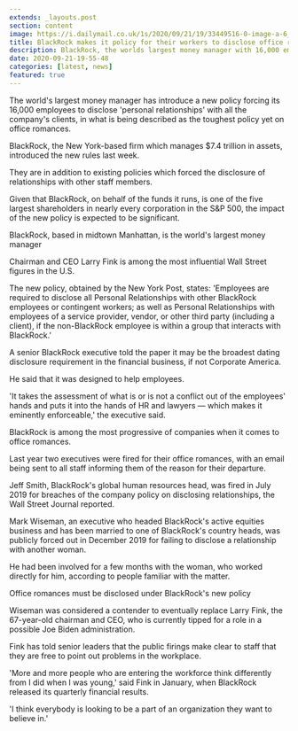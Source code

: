 ```yaml
---
extends: _layouts.post
section: content
image: https://i.dailymail.co.uk/1s/2020/09/21/19/33449516-0-image-a-6_1600713960721.jpg 
title: BlackRock makes it policy for their workers to disclose office romances with third party clients  
description: BlackRock, the worlds largest money manager with 16,000 employees, has introduced a new policy making disclosure of all personal relationships with the companys clients compulsory. 
date: 2020-09-21-19-55-48 
categories: [latest, news] 
featured: true 
--- 
```

The world's largest money manager has introduce a new policy forcing its 16,000 employees to disclose 'personal relationships' with all the company's clients, in what is being described as the toughest policy yet on office romances.

BlackRock, the New York-based firm which manages $7.4 trillion in assets, introduced the new rules last week.

They are in addition to existing policies which forced the disclosure of relationships with other staff members. 

Given that BlackRock, on behalf of the funds it runs, is one of the five largest shareholders in nearly every corporation in the S&P 500, the impact of the new policy is expected to be significant. 

BlackRock, based in midtown Manhattan, is the world's largest money manager

Chairman and CEO Larry Fink is among the most influential Wall Street figures in the U.S.

The new policy, obtained by the New York Post, states: 'Employees are required to disclose all Personal Relationships with other BlackRock employees or contingent workers; as well as Personal Relationships with employees of a service provider, vendor, or other third party (including a client), if the non-BlackRock employee is within a group that interacts with BlackRock.' 

A senior BlackRock executive told the paper it may be the broadest dating disclosure requirement in the financial business, if not Corporate America.

He said that it was designed to help employees. 

'It takes the assessment of what is or is not a conflict out of the employees' hands and puts it into the hands of HR and lawyers — which makes it eminently enforceable,' the executive said.

BlackRock is among the most progressive of companies when it comes to office romances.

Last year two executives were fired for their office romances, with an email being sent to all staff informing them of the reason for their departure.

Jeff Smith, BlackRock's global human resources head, was fired in July 2019 for breaches of the company policy on disclosing relationships, the Wall Street Journal reported.

Mark Wiseman, an executive who headed BlackRock's active equities business and has been married to one of BlackRock's country heads, was publicly forced out in December 2019 for failing to disclose a relationship with another woman. 

He had been involved for a few months with the woman, who worked directly for him, according to people familiar with the matter. 

Office romances must be disclosed under BlackRock's new policy

Wiseman was considered a contender to eventually replace Larry Fink, the 67-year-old chairman and CEO, who is currently tipped for a role in a possible Joe Biden administration. 

Fink has told senior leaders that the public firings make clear to staff that they are free to point out problems in the workplace.

'More and more people who are entering the workforce think differently from I did when I was young,' said Fink in January, when BlackRock released its quarterly financial results. 

'I think everybody is looking to be a part of an organization they want to believe in.'

